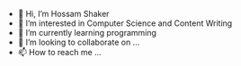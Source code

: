 - 👋 Hi, I’m Hossam Shaker
- 👀 I’m interested in Computer Science and Content Writing
- 🌱 I’m currently learning programming
- 💞️ I’m looking to collaborate on ...
- 📫 How to reach me ...

<!---
hosamstar/hosamstar is a ✨ special ✨ repository because its `README.md` (this file) appears on your GitHub profile.
You can click the Preview link to take a look at your changes.
--->
